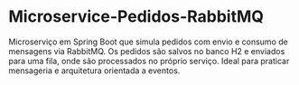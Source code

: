 # Microservice-Pedidos-RabbitMQ
Microserviço em Spring Boot que simula pedidos com envio e consumo de mensagens via RabbitMQ. Os pedidos são salvos no banco H2 e enviados para uma fila, onde são processados no próprio serviço. Ideal para praticar mensageria e arquitetura orientada a eventos.
